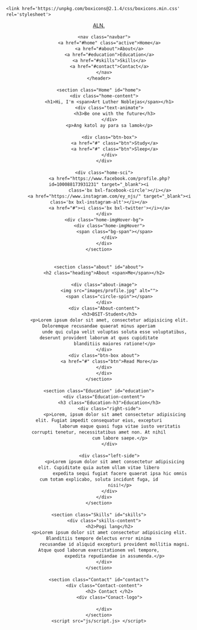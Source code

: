 <!DOCTYPE html>
<html>

<head>
    <meta charset="UTF-8">
    <meta name="viewport" content="width=device-width, initial-scale=1.0">
    <title>Me and myself</title>
    <link rel="stylesheet" href="portflio.css">

    <link href='https://unpkg.com/boxicons@2.1.4/css/boxicons.min.css' rel='stylesheet'>
</head>

<body>
    <header class="header">
        <a href="#" class="logo">ALN.</a>


        <nav class="navbar">
            <a href="#home" class="active">Home</a>
            <a href="#about">About</a>
            <a href="#education">Education</a>
            <a href="#skills">Skills</a>
            <a href="#contact">Contact</a>
        </nav>
    </header>

    <section class="Home" id="home">
        <div class="home-content">
            <h1>Hi, I'm <span>Art Luther Noblejas</span></h1>
            <div class="text-animate">
                <h3>Be one with the future</h3>
            </div>
            <p>Ang katol ay para sa lamok</p>

            <div class="btn-box">
                <a href="#" class="btn">Study</a>
                <a href="#" class="btn">Sleep</a>
            </div>
        </div>

        <div class="home-sci">
            <a href="https://www.facebook.com/profile.php?id=100088173931231" target="_blank"><i
                    class='bx bxl-facebook-circle'></i></a>
            <a href="https://www.instagram.com/ey_njs/" target="_blank"><i class='bx bxl-instagram-alt'></i></a>
            <a href="#"><i class='bx bxl-twitter'></i></a>
        </div>
        <div class="home-imgHover-bg">
            <div class="home-imgHover">
                <span class="bg-span"></span>
            </div>
        </div>
    </section>


    <section class="about" id="about">
        <h2 class="heading">About <span>Me</span></h2>

        <div class="about-image">
            <img src="images/profile.jpg" alt="">
            <span class="circle-spin"></span>
        </div>
        <div class="About-content">
            <h3>BSIT-Student</h3>
            <p>Lorem ipsum dolor sit amet, consectetur adipisicing elit. Doloremque recusandae quaerat minus aperiam
                unde qui culpa velit voluptas soluta esse voluptatibus, deserunt provident laborum at quos cupiditate
                blanditiis maiores ratione!</p>
        </div>
        <div class="btn-box about">
            <a href="#" class="btn">Read More</a>
        </div>
        </div>
    </section>

    <section class="Education" id="education">
        <div class="Education-content">
            <h3 class="Education-h3">Education</h3>
            <div class="right-side">
                <p>Lorem, ipsum dolor sit amet consectetur adipisicing elit. Fugiat impedit consequatur eius, excepturi
                    laborum eaque quasi fuga vitae iusto veritatis corrupti tenetur, necessitatibus amet non. At nihil
                    cum labore saepe.</p>
            </div>

            <div class="left-side">
                <p>Lorem ipsum dolor sit amet consectetur adipisicing elit. Cupiditate quia autem ullam vitae libero
                    expedita sequi fugiat facere quaerat ipsa hic omnis cum totam explicabo, soluta incidunt fuga, id
                    nisi!</p>
            </div>
        </div>
    </section>

    <section class="Skills" id="skills">
        <div class="skills-content">
            <h2>Pogi lang</h2>
            <p>Lorem ipsum dolor sit amet consectetur adipisicing elit. Blanditiis tempore delectus error minima
                recusandae id aliquid excepturi provident mollitia magni. Atque quod laborum exercitationem vel tempore,
                expedita repudiandae in assumenda.</p>
        </div>
    </section>

    <section class="Contact" id="contact">
        <div class="Contact-content">
            <h2> Contact </h2>
            <div class="Conact-logo">
              
        </div>
    </section>
    <script src="js/script.js> </script>
</body>
</html>
